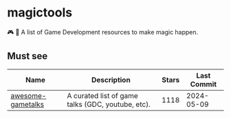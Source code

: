 # magictools

:video_game: :pencil: A list of Game Development resources to make magic happen.

## Must see

| Name                                                           | Description                                       | Stars | Last Commit |
|----------------------------------------------------------------|---------------------------------------------------|-------|-------------|
| [awesome-gametalks](https://github.com/hzoo/awesome-gametalks) | A curated list of game talks (GDC, youtube, etc). | 1118  | 2024-05-09  |
